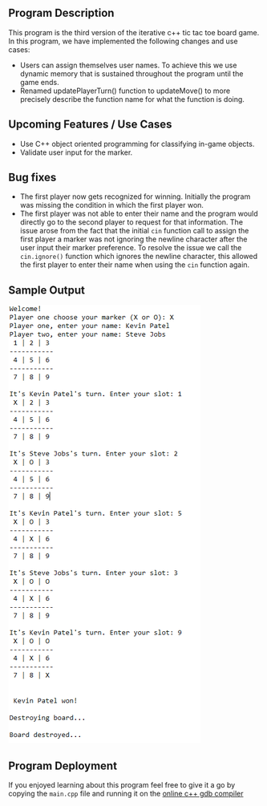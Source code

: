 ## Program Description 

This program is the third version of the iterative c++ tic tac toe board game. 
In this program, we have implemented the following changes and use cases: 

* Users can assign themselves user names. To achieve this we use dynamic memory that is 
sustained throughout the program until the game ends. 
* Renamed updatePlayerTurn() function to updateMove() to more precisely describe the function 
name for what the function is doing. 

## Upcoming Features / Use Cases 
* Use C++ object oriented programming for classifying in-game objects. 
* Validate user input for the marker. 

## Bug fixes
* The first player now gets recognized for winning. Initially the program was missing the 
condition in which the first player won. 
* The first player was not able to enter their name and the program would directly go to the second player to request for that information. The issue arose from the fact that the initial `cin` function call to assign the first player a marker was not ignoring the newline character after the user input their marker preference. To resolve the issue we call the `cin.ignore()` function which ignores the newline character, this allowed the first player to enter their name when using the `cin` function again.  

## Sample Output  
![Same output of the Program](output.png)

## Program Deployment 
If you enjoyed learning about this program feel free to give it a go 
by copying the `main.cpp` file and running it on the [online c++ gdb compiler](https://www.onlinegdb.com/online_c++_compiler)

   

